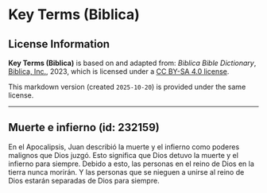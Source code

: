 # Key Terms (Biblica)

## License Information

**Key Terms (Biblica)** is based on and adapted from: _Biblica Bible Dictionary_, [Biblica, Inc.](https://www.biblica.com/), 2023, which is licensed under a [CC BY-SA 4.0 license](https://creativecommons.org/licenses/by-sa/4.0/legalcode.en).

This markdown version (created `2025-10-20`) is provided under the same license.



--------------------------------

## Muerte e infierno (id: 232159)

En el Apocalipsis, Juan describió la muerte y el infierno como poderes malignos que Dios juzgó. Esto significa que Dios detuvo la muerte y el infierno para siempre. Debido a esto, las personas en el reino de Dios en la tierra nunca morirán. Y las personas que se nieguen a unirse al reino de Dios estarán separadas de Dios para siempre.


